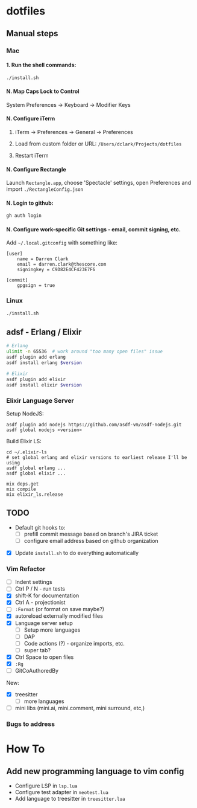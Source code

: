 # dotfiles

## Manual steps

### Mac

#### 1. Run the shell commands:

```sh
./install.sh
```

#### N. Map Caps Lock to Control

System Preferences -> Keyboard -> Modifier Keys

#### N. Configure iTerm

1. iTerm -> Preferences -> General -> Preferences

2. Load from custom folder or URL: `/Users/dclark/Projects/dotfiles`

3. Restart iTerm

#### N. Configure Rectangle

Launch `Rectangle.app`, choose 'Spectacle' settings, open Preferences and import `./RectangleConfig.json`

#### N. Login to github:

```sh
gh auth login
```

#### N. Configure work-specific Git settings - email, commit signing, etc.

Add `~/.local.gitconfig` with something like:

```
[user]
    name = Darren Clark
    email = darren.clark@thescore.com
    signingkey = C9D82E4CF423E7F6

[commit]
    gpgsign = true
```

### Linux

```sh
./install.sh
```

## adsf - Erlang / Elixir

```sh
# Erlang
ulimit -n 65536  # work around "too many open files" issue
asdf plugin add erlang
asdf install erlang $version

# Elixir
asdf plugin add elixir
asdf install elixir $version
```

### Elixir Language Server

Setup NodeJS:

```
asdf plugin add nodejs https://github.com/asdf-vm/asdf-nodejs.git
asdf global nodejs <version>
```

Build Elixir LS:

```
cd ~/.elixir-ls
# set global erlang and elixir versions to earliest release I'll be using
asdf global erlang ...
asdf global elixir ...

mix deps.get
mix compile
mix elixir_ls.release
```

## TODO

- Default git hooks to:
  - [ ] prefill commit message based on branch's JIRA ticket
  - [ ] configure email address based on github organization

- [x] Update `install.sh` to do everything automatically

### Vim Refactor

- [ ] Indent settings
- [ ] Ctrl P / N - run tests
- [x] shift-K for documentation
- [x] Ctrl A - projectionist
- [ ] `:Format` (or format on save maybe?)
- [x] autoreload externally modified files
- [x] Language server setup
  - [ ] Setup more languages
  - [ ] DAP
  - [ ] Code actions (?) - organize imports, etc.
  - [ ] super tab?
- [x] Ctrl Space to open files
- [x] `:Rg`
- [ ] GitCoAuthoredBy

New:

- [x] treesitter
  - [ ] more languages

- [ ] mini libs (mini.ai, mini.comment, mini surround, etc,)

### Bugs to address


# How To

## Add new programming language to vim config

- Configure LSP in `lsp.lua`
- Configure test adapter in `neotest.lua`
- Add language to treesitter in `treesitter.lua`
